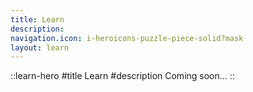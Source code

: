 ```yaml
---
title: Learn
description:
navigation.icon: i-heroicons-puzzle-piece-solid?mask
layout: learn
---
```


::learn-hero
#title
Learn
#description
Coming soon...
::
